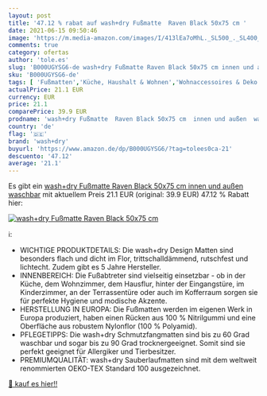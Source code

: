 ```yaml
---
layout: post
title: '47.12 % rabat auf wash+dry Fußmatte  Raven Black 50x75 cm '
date: 2021-06-15 09:50:46
image: 'https://m.media-amazon.com/images/I/413lEa7oMhL._SL500_._SL400_.jpg'
comments: true
category: ofertas
author: 'tole.es'
slug: 'B000UGYSG6-de wash+dry Fußmatte Raven Black 50x75 cm innen und außen...'
sku: 'B000UGYSG6-de'
tags: [ 'Fußmatten','Küche, Haushalt & Wohnen','Wohnaccessoires & Deko','wash+dry', ]
actualPrice: 21.1 EUR
currency: EUR
price: 21.1
comparePrice: 39.9 EUR
prodname: 'wash+dry Fußmatte  Raven Black 50x75 cm  innen und außen  waschbar'
country: 'de'
flag: '🇩🇪'
brand: 'wash+dry'
buyurl: 'https://www.amazon.de/dp/B000UGYSG6/?tag=tolees0ca-21'
descuento: '47.12'
average: '21.1'
---
```


Es gibt ein [wash+dry Fußmatte  Raven Black 50x75 cm  innen und außen  waschbar](https://www.amazon.de/dp/B000UGYSG6/?tag=tolees0ca-21) mit aktuellem Preis 21.1 EUR (original: 39.9 EUR) 47.12 % Rabatt hier:

[![wash+dry Fußmatte  Raven Black 50x75 cm ](https://m.media-amazon.com/images/I/413lEa7oMhL._SL500_._SL400_.jpg)](https://www.amazon.de/dp/B000UGYSG6/?tag=tolees0ca-21)

ℹ️:

- WICHTIGE PRODUKTDETAILS: Die wash+dry Design Matten sind besonders flach und dicht im Flor, trittschalldämmend, rutschfest und lichtecht. Zudem gibt es 5 Jahre Hersteller.
- INNENBEREICH: Die Fußabtreter sind vielseitig einsetzbar - ob in der Küche, dem Wohnzimmer, dem Hausflur, hinter der Eingangstüre, im Kinderzimmer, an der Terrassentüre oder auch im Kofferraum sorgen sie für perfekte Hygiene und modische Akzente.
- HERSTELLUNG IN EUROPA: Die Fußmatten werden im eigenen Werk in Europa produziert, haben einen Rücken aus 100 % Nitrilgummi und eine Oberfläche aus robustem Nylonflor (100 % Polyamid).
- PFLEGETIPPS: Die wash+dry Schmutzfangmatten sind bis zu 60 Grad waschbar und sogar bis zu 90 Grad trocknergeeignet. Somit sind sie perfekt geeignet für Allergiker und Tierbesitzer.
- PREMIUMQUALITÄT: wash+dry Sauberlaufmatten sind mit dem weltweit renommierten OEKO-TEX Standard 100 ausgezeichnet.

[🛒 kauf es hier!!](https://www.amazon.de/dp/B000UGYSG6/?tag=tolees0ca-21)
